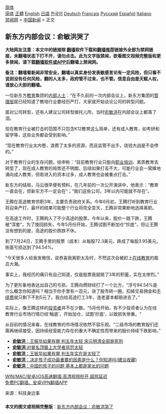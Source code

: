  <!-- 面包屑导航 --> <div class="breadcrumb"><!-- GTranslate: https://gtranslate.io/ -->  <div class="switcher notranslate">  <div class="selected">  <a href="#" onclick="return false;"> 简体</a>  </div>  <div class="option">  <a href="https://www.bannedbook.org" onclick="doGTranslate('zh-CN|zh-CN');jQuery('div.switcher div.selected a').html(jQuery(this).html());return false;" title="简体中文" class="nturl selected"> 简体</a>  <a href="https://www.bannedbook.org/zh-tw/" onclick="doGTranslate('zh-CN|zh-TW');jQuery('div.switcher div.selected a').html(jQuery(this).html());return false;" title="繁體中文" class="nturl"> 正體</a>  <a href="https://www.bannedbook.org/en/" onclick="doGTranslate('zh-CN|en');jQuery('div.switcher div.selected a').html(jQuery(this).html());return false;" title="English" class="nturl"> English</a>  <a href="https://www.bannedbook.org/ja/" onclick="doGTranslate('zh-CN|ja');jQuery('div.switcher div.selected a').html(jQuery(this).html());return false;" title="日本語" class="nturl"> 日語</a>  <a href="https://www.bannedbook.org/ko/" onclick="doGTranslate('zh-CN|ko');jQuery('div.switcher div.selected a').html(jQuery(this).html());return false;" title="한국어" class="nturl"> 한국어</a>  <a href="https://www.bannedbook.org/de/" onclick="doGTranslate('zh-CN|de');jQuery('div.switcher div.selected a').html(jQuery(this).html());return false;" title="Deutsch" class="nturl"> Deutsch</a>  <a href="https://www.bannedbook.org/fr/" onclick="doGTranslate('zh-CN|fr');jQuery('div.switcher div.selected a').html(jQuery(this).html());return false;" title="Français" class="nturl"> Français</a>  <a href="https://www.bannedbook.org/ru/" onclick="doGTranslate('zh-CN|ru');jQuery('div.switcher div.selected a').html(jQuery(this).html());return false;" title="Русский" class="nturl"> Русский</a>  <a href="https://www.bannedbook.org/es/" onclick="doGTranslate('zh-CN|es');jQuery('div.switcher div.selected a').html(jQuery(this).html());return false;" title="Español" class="nturl"> Español</a>  <a href="https://www.bannedbook.org/it/" onclick="doGTranslate('zh-CN|it');jQuery('div.switcher div.selected a').html(jQuery(this).html());return false;" title="Italiano" class="nturl"> Italiano</a>  </div>  </div>      <div class='breadcrumb-sub'><!-- Breadcrumb NavXT 6.3.0 --> <a href="https://www.bannedbook.org/" class="home">禁闻网</a> &gt; <a href="https://www.bannedbook.org/bnews/cnnews/" class="category">中国新闻</a> &gt; 正文</div></div><h2>新东方内部会议：俞敏洪哭了</h2> <p class="notice"><b>大陆网友注意：本文中的链接除 <a href="https://github.com/bannedbook/fanqiang" >翻墙</a>软件下载和<a href="https://github.com/killgcd/justmysocks/blob/master/README.md">翻墙推荐</a>链接外全部为禁网链接，未翻墙状态下打不开，请勿点击。此为文字版禁闻，欲看图文视频完整版和更多禁闻，请下载<a href="https://github.com/bannedbook/fanqiang">翻墙软件或APP</a>后翻墙上禁闻网。</p><p>备注：翻墙看新闻非常安全，翻墙以真实身份发表敏感言论有一定风险，但只看不说则没有任何风险，翻的人太多，政府管不过来，也不管。信息自由是天赋人权，请放心大胆的翻墙。</b></p>  <div class="entry"> <p id="conimg">一位新东方<a href="https://www.bannedbook.org/bnews/tag/%e6%95%99%e8%82%b2/" class="st_tag internal_tag" rel="tag" title="标签 教育 下的日志">教育</a>集团的<a href="https://www.bannedbook.org/bnews/tag/%e5%86%85%e9%83%a8%e4%ba%ba%e5%a3%ab/" class="st_tag internal_tag" rel="tag" title="标签 内部人士 下的日志">内部人士</a>：“在不久前的一次内部会议上，新东方集团的<a href="https://www.bannedbook.org/bnews/tag/%E7%AE%A1%E7%90%86%E5%B1%82/" class="st_tag internal_tag" rel="tag" title="标签 管理层 下的日志">管理层</a>就已经知道了教培行业要经历严打，大家就开始谈论公司的转型问题。</p> <p>面对公司转型，还有人建议公司转型做托儿所，当时<a href="https://www.bannedbook.org/bnews/tag/%E4%BF%9E%E6%95%8F%E6%B4%AA/" class="st_tag internal_tag" rel="tag" title="标签 俞敏洪 下的日志">俞敏洪</a>在内部会议上都落了泪。</p> <p>现在教育行业被打击的范围不只包含K12教育这么简单，还有成人教育，如考研和留学等，这些业务都会受到影响。”</p> <p>“现在教育行业太内卷，浪费了太多的资源，而且监管不出手，烧钱大战是不会停的。”</p>  <p>对于教育行业的生存问题，徐申称：“目前教育行业只能向<a href="https://www.bannedbook.org/bnews/tag/%E8%81%8C%E4%B8%9A%E5%9F%B9%E8%AE%AD/" class="st_tag internal_tag" rel="tag" title="标签 职业培训 下的日志">职业培训</a>、素质教育去转型了，现在成人教育的局势还不明朗，后续如果打击不大，可能行业会一窝蜂地涌向成人教育，但若进入的资本过多，成人教育也会被重点打击。”</p> <p>新东方的结局，马云很早便有预料，在几年前的一次公开演讲中，他表示：“教育一直会在，但新东方不一定会在”；“我们这些公司，3年以内可能就不存在”。</p> <p>王腾在高途教育供职3年，主要负责政府关系。今年6月初，王腾打听到教育行业将迎来严打，最坏的结果可能整个行业将完全变天，王腾非常果断地选择离职。</p> <p>在高途工作时，王腾购入了不少高途的股票，今年以来，股价一路下跌，王腾被“深套”，为了挽回损失，今年5月份开始，王腾试图不断加仓“抄底”，但让王腾没有想到的是，高途的股价跌跌不休。</p>  <p>到了7月24日，王腾手里的股票（成本）从每股72.3美元，跌成了每股3.95美元，账面亏损达到了94.54%。</p> <p>“今天很多人给我发微信，说恭喜我离职太及时，不然这次会被赶上<a href="https://www.bannedbook.org/bnews/tag/%E5%9C%A8%E7%BA%BF%E6%95%99%E8%82%B2/" class="st_tag internal_tag" rel="tag" title="标签 在线教育 下的日志">在线教育</a>的裁员大潮。</p> <p>事实上，我经历的痛只有自己知道，仅是股票我就赔了3年的积蓄，实在太惨烈。”</p> <p>为了更形象地表达出自己的亏损，王腾向燃财经打了一个比方，“浮亏94.54%是什么概念你知道吗？相当于你手里有一百元，进了股市转一圈，扣掉交易佣金和<a href="https://www.bannedbook.org/bnews/tag/%E6%89%8B%E7%BB%AD%E8%B4%B9/" class="st_tag internal_tag" rel="tag" title="标签 手续费 下的日志">手续费</a>就只剩下不到5元了。我白给高途打工3年，连老婆本都赔进去了。”</p>  <p>实际上，像王腾这样的<a href="https://www.bannedbook.org/bnews/tag/%e6%8a%95%e8%b5%84%e8%80%85/" class="st_tag internal_tag" rel="tag" title="标签 投资者 下的日志">投资者</a>并不在少数。“5月份开始，有不少投资者认为在线教育行业市场行情已经’触底‘，开始加仓，试图’抄底‘，以致损失惨重。“</p> <p>从目前的情况来看，在线教育的市场情况依然不容乐观。“二级市场的教育股们还需再继续接受，因持续经营能力存在的重大不确定性而带来的股价持续下跌影响。”</p> <ul class='op-related-articles' title='相关阅读'> <li><a href='https://www.bannedbook.org/bnews/comments/20200624/1349559.html' target='_blank'><b>俞敏洪</b>：王振华如果有罪 判五年太轻 宋元明清全部是死刑</a></li> <li><a href='https://www.bannedbook.org/bnews/baitai/20200623/1349261.html' target='_blank'><b>俞敏洪</b>:对冒名顶替上大学者惩罚太轻</a></li> <li><a href='https://www.bannedbook.org/bnews/baitai/20200623/1349248.html' target='_blank'><b>俞敏洪</b>：王振华如果有罪 判五年实在是太轻了</a></li> <li><a href='https://www.bannedbook.org/bnews/lifebaike/20200303/1287191.html' target='_blank'><b>俞敏洪</b>：决定孩子成功最重要的因素是什么？你知道吗(建议收藏)</a></li> <li><a href='https://www.bannedbook.org/bnews/lifebaike/20200115/1259230.html' target='_blank'><b>俞敏洪</b>：中国的孩子的问题 基本上都是家长的问题</a></li> </ul> <p class="texttj"> <a href="https://github.com/bannedbook/fanqiang/wiki/V2ray%E6%9C%BA%E5%9C%BA" target="_blank">WIN/MAC/安卓/iOS高速翻墙:高清视频秒开,超低延迟</a><br/> <a href="https://github.com/bannedbook/fanqiang/wiki/%E7%A6%81%E9%97%BB%E7%BD%91%E5%AE%89%E5%8D%93%E7%BF%BB%E5%A2%99%E6%96%B0%E9%97%BBAPP" target="_blank">免费PC翻墙、安卓VPN翻墙APP</a></p><p> 来源：科技身边事 </p> <a name='sharetosocial'></a>  <div style="margin-bottom:5px;padding-bottom:5px;clear:both"> <div id="archive-pix-1" class="banner-ads"> <!-- AuctionX Display platform tag START --> <div id="26318x728x90x621x_ADSLOT2" clicktrack="%%CLICK_URL_ESC%%"></div> <!-- AuctionX Display platform tag END --> </div> <div id="archive-pix-2" class="banner-ads"> <!-- AuctionX Display platform tag START --> <div id="26315x300x250x621x_ADSLOT2" clicktrack="%%CLICK_URL_ESC%%"></div> <!-- AuctionX Display platform tag END --> </div> </div>  <div id="archive-pix-1" class="banner-ads"> <!-- AuctionX Display platform tag START --> <div id="26318x728x90x621x_ADSLOT3" clicktrack="%%CLICK_URL_ESC%%"></div> <!-- AuctionX Display platform tag END --> </div> <div><b>本文的图文或视频完整版</b>：<a href='https://www.bannedbook.org/bnews/cnnews/20210727/1594953.html'>新东方内部会议：俞敏洪哭了</a></div>  </div><!--END ENTRY--> 